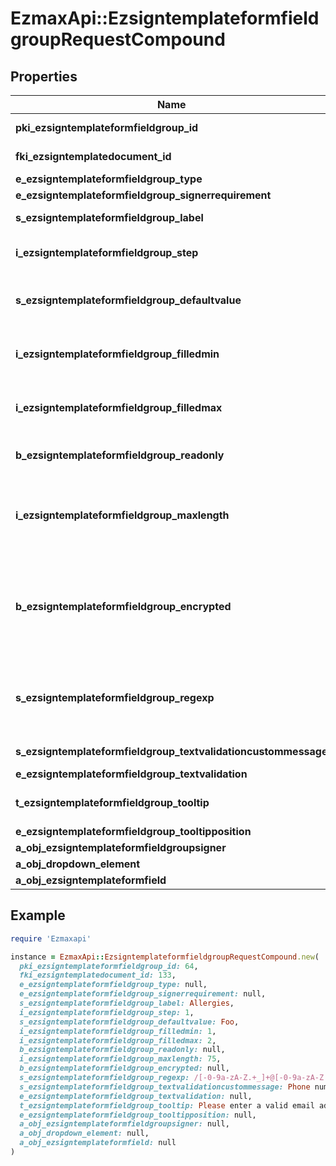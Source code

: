 # EzmaxApi::EzsigntemplateformfieldgroupRequestCompound

## Properties

| Name | Type | Description | Notes |
| ---- | ---- | ----------- | ----- |
| **pki_ezsigntemplateformfieldgroup_id** | **Integer** | The unique ID of the Ezsigntemplateformfieldgroup | [optional] |
| **fki_ezsigntemplatedocument_id** | **Integer** | The unique ID of the Ezsigntemplatedocument |  |
| **e_ezsigntemplateformfieldgroup_type** | [**FieldEEzsigntemplateformfieldgroupType**](FieldEEzsigntemplateformfieldgroupType.md) |  |  |
| **e_ezsigntemplateformfieldgroup_signerrequirement** | [**FieldEEzsigntemplateformfieldgroupSignerrequirement**](FieldEEzsigntemplateformfieldgroupSignerrequirement.md) |  | [optional] |
| **s_ezsigntemplateformfieldgroup_label** | **String** | The Label for the Ezsigntemplateformfieldgroup |  |
| **i_ezsigntemplateformfieldgroup_step** | **Integer** | The step when the Ezsigntemplatesigner will be invited to fill the form fields |  |
| **s_ezsigntemplateformfieldgroup_defaultvalue** | **String** | The default value for the Ezsigntemplateformfieldgroup  You can use the codes below and they will be replaced at signature time.    | Code | Description | Example | | ------------------------- | ------------ | ------------ | | {sUserFirstname} | The first name of the contact | John | | {sUserLastname} | The last name of the contact | Doe | | {sUserJobtitle} | The job title | Sales Representative | | {sEmailAddress} | The email address | email@example.com | | {sPhoneE164} | A phone number in E.164 Format | +15149901516 | | {sPhoneE164Cell} | A phone number in E.164 Format | +15149901516 | |  |
| **i_ezsigntemplateformfieldgroup_filledmin** | **Integer** | The minimum number of Ezsigntemplateformfield that must be filled in the Ezsigntemplateformfieldgroup |  |
| **i_ezsigntemplateformfieldgroup_filledmax** | **Integer** | The maximum number of Ezsigntemplateformfield that must be filled in the Ezsigntemplateformfieldgroup |  |
| **b_ezsigntemplateformfieldgroup_readonly** | **Boolean** | Whether the Ezsigntemplateformfieldgroup is read only or not. |  |
| **i_ezsigntemplateformfieldgroup_maxlength** | **Integer** | The maximum length for the value in the Ezsigntemplateformfieldgroup  This can only be set if eEzsigntemplateformfieldgroupType is **Text** or **Textarea** | [optional] |
| **b_ezsigntemplateformfieldgroup_encrypted** | **Boolean** | Whether the Ezsigntemplateformfieldgroup is encrypted in the database or not. Encrypted values are not displayed on the Ezsigndocument. This can only be set if eEzsigntemplateformfieldgroupType is **Text** or **Textarea** | [optional] |
| **s_ezsigntemplateformfieldgroup_regexp** | **String** | A regular expression to indicate what values are acceptable for the Ezsigntemplateformfieldgroup.  This can only be set if eEzsigntemplateformfieldgroupType is **Text** or **Textarea** | [optional] |
| **s_ezsigntemplateformfieldgroup_textvalidationcustommessage** | **String** | Description of validation rule. Show by signatory. | [optional] |
| **e_ezsigntemplateformfieldgroup_textvalidation** | [**EnumTextvalidation**](EnumTextvalidation.md) |  | [optional] |
| **t_ezsigntemplateformfieldgroup_tooltip** | **String** | A tooltip that will be presented to Ezsigntemplatesigner about the Ezsigntemplateformfieldgroup | [optional] |
| **e_ezsigntemplateformfieldgroup_tooltipposition** | [**FieldEEzsigntemplateformfieldgroupTooltipposition**](FieldEEzsigntemplateformfieldgroupTooltipposition.md) |  | [optional] |
| **a_obj_ezsigntemplateformfieldgroupsigner** | [**Array&lt;EzsigntemplateformfieldgroupsignerRequestCompound&gt;**](EzsigntemplateformfieldgroupsignerRequest.md) |  |  |
| **a_obj_dropdown_element** | [**Array&lt;CustomDropdownElementRequestCompound&gt;**](CustomDropdownElementRequest.md) |  | [optional] |
| **a_obj_ezsigntemplateformfield** | [**Array&lt;EzsigntemplateformfieldRequestCompound&gt;**](EzsigntemplateformfieldRequestCompound.md) |  |  |

## Example

```ruby
require 'Ezmaxapi'

instance = EzmaxApi::EzsigntemplateformfieldgroupRequestCompound.new(
  pki_ezsigntemplateformfieldgroup_id: 64,
  fki_ezsigntemplatedocument_id: 133,
  e_ezsigntemplateformfieldgroup_type: null,
  e_ezsigntemplateformfieldgroup_signerrequirement: null,
  s_ezsigntemplateformfieldgroup_label: Allergies,
  i_ezsigntemplateformfieldgroup_step: 1,
  s_ezsigntemplateformfieldgroup_defaultvalue: Foo,
  i_ezsigntemplateformfieldgroup_filledmin: 1,
  i_ezsigntemplateformfieldgroup_filledmax: 2,
  b_ezsigntemplateformfieldgroup_readonly: null,
  i_ezsigntemplateformfieldgroup_maxlength: 75,
  b_ezsigntemplateformfieldgroup_encrypted: null,
  s_ezsigntemplateformfieldgroup_regexp: /[-0-9a-zA-Z.+_]+@[-0-9a-zA-Z.+_]+.[a-zA-Z]{2,4}/,
  s_ezsigntemplateformfieldgroup_textvalidationcustommessage: Phone number,
  e_ezsigntemplateformfieldgroup_textvalidation: null,
  t_ezsigntemplateformfieldgroup_tooltip: Please enter a valid email address,
  e_ezsigntemplateformfieldgroup_tooltipposition: null,
  a_obj_ezsigntemplateformfieldgroupsigner: null,
  a_obj_dropdown_element: null,
  a_obj_ezsigntemplateformfield: null
)
```

